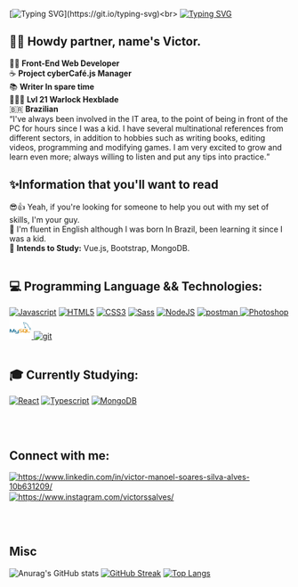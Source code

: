 [![Typing SVG](https://readme-typing-svg.herokuapp.com?font=Poppins&size=40&color=F70000&center=true&vCenter=true&lines=Hello%2C+World!;Ol%C3%A1%2C+Mundo!)](https://git.io/typing-svg)<br>
[![Typing SVG](https://readme-typing-svg.herokuapp.com?color=F70000&lines=%5BLoading...%5D;%5BLoading...%5D;%5BLoading...%5D;%5BLoading...%5D)](https://git.io/typing-svg)

<h2 align="left">👋😎 Howdy partner, name's Victor.</h2>
👨‍💻 <strong>Front-End Web Developer</strong><br>
☕ <strong>Project cyberCafé.js Manager</strong><br>
📚 <strong>Writer In spare time</strong><br>
🧙🏻‍♂️ <strong>Lvl 21 Warlock Hexblade</strong><br>
🇧🇷  <strong>Brazilian</strong><br>
<q>I've always been involved in the IT area, to the point of being in front of the PC for hours since I was a kid. I have several multinational references from different sectors, in addition to hobbies such as writing books, editing videos, programming and modifying games. I am very excited to grow and learn even more; always willing to listen and put any tips into practice.</q>

<h2 align="left">✨Information that you'll want to read</h2>
😎👍 Yeah, if you're looking for someone to help you out with my set of skills, I'm your guy.<br> 
💬 I'm fluent in English although I was born In Brazil, been learning it since I was a kid.<br>
🤔 <strong>Intends to Study:</strong> Vue.js, Bootstrap, MongoDB.<br><br>

<h2>💻 <strong>Programming Language && Technologies:</strong></h2>
<a href="https://developer.mozilla.org/en-US/docs/Web/JavaScript" target="_blank" rel="noreferrer"><img src="https://raw.githubusercontent.com/danielcranney/readme-generator/main/public/icons/skills/javascript-colored.svg" width="36" height="36" alt="Javascript" /></a>
<a href="https://developer.mozilla.org/en-US/docs/Glossary/HTML5" target="_blank" rel="noreferrer"><img src="https://raw.githubusercontent.com/danielcranney/readme-generator/main/public/icons/skills/html5-colored.svg" width="36" height="36" alt="HTML5" /></a> 
<a href="https://www.w3.org/TR/CSS/#css" target="_blank" rel="noreferrer"><img src="https://raw.githubusercontent.com/danielcranney/readme-generator/main/public/icons/skills/css3-colored.svg" width="36" height="36" alt="CSS3" /></a> 
<a href="https://sass-lang.com/" target="_blank" rel="noreferrer"><img src="https://raw.githubusercontent.com/danielcranney/readme-generator/main/public/icons/skills/sass-colored.svg" width="36" height="36" alt="Sass" /></a> 
<a href="https://nodejs.org/en/" target="_blank" rel="noreferrer"><img src="https://raw.githubusercontent.com/danielcranney/readme-generator/main/public/icons/skills/nodejs-colored.svg" width="36" height="36" alt="NodeJS" /></a>
<a href="https://postman.com" target="_blank" rel="noreferrer"> <img src="https://www.vectorlogo.zone/logos/getpostman/getpostman-icon.svg" alt="postman" width="40" height="40"/> </a>
<a href="https://www.adobe.com/uk/products/photoshop.html" target="_blank" rel="noreferrer"><img src="https://raw.githubusercontent.com/danielcranney/readme-generator/main/public/icons/skills/photoshop-colored-dark.svg" width="36" height="36" alt="Photoshop" /></a>
<a href="https://www.mysql.com/" target="_blank" rel="noreferrer"> <img src="https://raw.githubusercontent.com/devicons/devicon/master/icons/mysql/mysql-original-wordmark.svg" alt="mysql" width="40" height="40"/> </a>
<a href="https://git-scm.com/" target="_blank" rel="noreferrer"> <img src="https://www.vectorlogo.zone/logos/git-scm/git-scm-icon.svg" alt="git" width="40" height="40"/> </a>
<br><br>

<h2>🎓 <strong>Currently Studying:</strong></h2><p align="left">
<a href="https://reactjs.org/" target="_blank" rel="noreferrer"><img src="https://raw.githubusercontent.com/danielcranney/readme-generator/main/public/icons/skills/react-colored.svg" width="36" height="36" alt="React" /></a>
<a href="https://www.typescriptlang.org/" target="_blank" rel="noreferrer"><img src="https://raw.githubusercontent.com/danielcranney/readme-generator/main/public/icons/skills/typescript-colored.svg" width="36" height="36" alt="Typescript" /></a>
<a href="https://www.mongodb.com/" target="_blank" rel="noreferrer"><img src="https://raw.githubusercontent.com/danielcranney/readme-generator/main/public/icons/skills/mongodb-colored.svg" width="36" height="36" alt="MongoDB" /></a></p>
<br><br>

<h2 align="left">Connect with me:</h2>
<p align="left">
<a href="https://www.linkedin.com/in/victor-manoel-soares-silva-alves/" target="blank"><img align="center" src="https://raw.githubusercontent.com/rahuldkjain/github-profile-readme-generator/master/src/images/icons/Social/linked-in-alt.svg" alt="https://www.linkedin.com/in/victor-manoel-soares-silva-alves-10b631209/" height="30" width="40" /></a>
 <a href="https://instagram.com/https://www.instagram.com/victorssalves/" target="blank"><img align="center" src="https://raw.githubusercontent.com/rahuldkjain/github-profile-readme-generator/master/src/images/icons/Social/instagram.svg" alt="https://www.instagram.com/victorssalves/" height="30" width="40" /></a>
</p><br><br>
<h2>Misc</h2>

![Anurag's GitHub stats](https://github-readme-stats.vercel.app/api?username=victormssa&show_icons=true&theme=dark)
[![GitHub Streak](https://github-readme-streak-stats.herokuapp.com?user=victormssa&theme=dark&date_format=j%20M%5B%20Y%5D)](https://git.io/streak-stats)
[![Top Langs](https://github-readme-stats.vercel.app/api/top-langs/?username=victormssa&layout=compact&show_icons=true&theme=dark)](https://github.com/anuraghazra/github-readme-stats)












